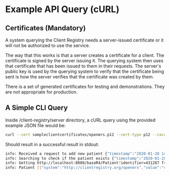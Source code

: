 # Example API Query (cURL)

## Certificates (Mandatory)

A system querying the Client Registry needs a server-issued certificate or it will not be authorized to use the service.

The way that this works is that a server creates a certificate for a client. The certificate is signed by the server issuing it. The querying system then uses that certificate that has been issued to them in their requests. The server's public key is used by the querying system to verify that the certificate being sent is how the server verifies that the certificate was created by them.

There is a set of generated certificates for testing and demonstrations. They are not appropriate for production.

## A Simple CLI Query

Inside /client-registry/server directory, a cURL query using the provided example JSON file would be:

```sh
curl --cert sampleclientcertificates/openmrs.p12 --cert-type p12 --cacert certificates/server_cert.pem -d @/Users/richard/src/github.com/openhie/client-registry/DemoData/patient1_openmrs.json -H "Content-Type: application/json" -XPOST https://localhost:3000/addPatient
```

Should result in a successful result in stdout:
```sh
info: Received a request to add new patient {"timestamp":"2020-01-28 14:29:20"}
info: Searching to check if the patient exists {"timestamp":"2020-01-28 14:29:20"}
info: Getting http://localhost:8080/baseR4/Patient?identifier=431287 from server {"timestamp":"2020-01-28 14:29:20"}
info: Patient [{"system":"http://clientregistry.org/openmrs","value":"431287"},{"system":"http://system1.org","value":"12349","period":{"start":"2001-05-06"},"assigner":{"display":"test Org"}}] doesnt exist, adding to the database {"timestamp":"2020-01-28 14:29:20"}
```